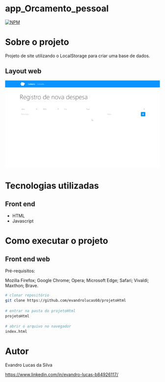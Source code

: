 # app_Orcamento_pessoal
[![NPM](https://img.shields.io/npm/l/react)](https://github.com/evandrolucas60) 

# Sobre o projeto

Projeto de site utilizando o LocalStorage para criar uma base de dados.

## Layout web
![Mobile 1](https://github.com/evandrolucas60/readme-assets-repository/blob/main/Or%C3%A7amentoPessoal.gif)

# Tecnologias utilizadas

## Front end
- HTML
- Javascript


# Como executar o projeto

## Front end web
Pré-requisitos:

Mozilla Firefox;
Google Chrome;
Opera;
Microsoft Edge;
Safari;
Vivaldi;
Maxthon;
Brave.

```bash
# clonar repositório
git clone https://github.com/evandrolucas60/projetoHtml

# entrar na pasta do projetoHtml
projetoHtml

# abrir o arquivo no navegador
index.html 
```

# Autor

Evandro Lucas da Silva

https://www.linkedin.com/in/evandro-lucas-b84926117/

